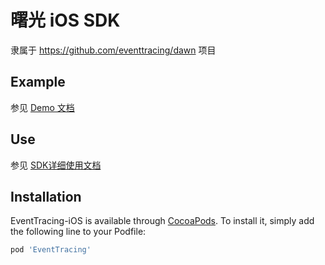 # 曙光 iOS SDK

隶属于 https://github.com/eventtracing/dawn 项目

## Example

参见 [Demo 文档](https://eventtracing.github.io/docs/Demo/iOS)

## Use

参见 [SDK详细使用文档](https://eventtracing.github.io/docs/category/ios)

## Installation

EventTracing-iOS is available through [CocoaPods](https://cocoapods.org). To install
it, simply add the following line to your Podfile:

```ruby
pod 'EventTracing'
```

